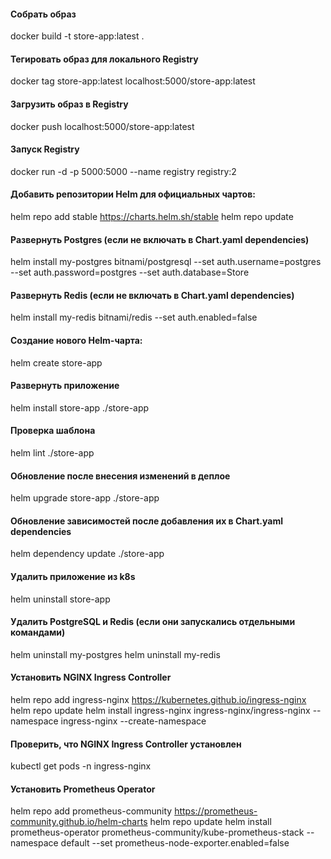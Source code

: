 #### Собрать образ
docker build -t store-app:latest .

#### Тегировать образ для локального Registry
docker tag store-app:latest localhost:5000/store-app:latest

#### Загрузить образ в Registry
docker push localhost:5000/store-app:latest

#### Запуск Registry
docker run -d -p 5000:5000 --name registry registry:2

#### Добавить репозитории Helm для официальных чартов:
helm repo add stable https://charts.helm.sh/stable
helm repo update

#### Развернуть Postgres (если не включать в Chart.yaml dependencies)
helm install my-postgres bitnami/postgresql --set auth.username=postgres --set auth.password=postgres --set auth.database=Store

#### Развернуть Redis (если не включать в Chart.yaml dependencies)
helm install my-redis bitnami/redis --set auth.enabled=false

#### Создание нового Helm-чарта:
helm create store-app

#### Развернуть приложение
helm install store-app ./store-app

#### Проверка шаблона
helm lint ./store-app

#### Обновление после внесения изменений в деплое
helm upgrade store-app ./store-app

#### Обновление зависимостей после добавления их в Chart.yaml dependencies
helm dependency update ./store-app

#### Удалить приложение из k8s
helm uninstall store-app

#### Удалить PostgreSQL и Redis (если они запускались отдельными командами)
helm uninstall my-postgres
helm uninstall my-redis

#### Установить NGINX Ingress Controller
helm repo add ingress-nginx https://kubernetes.github.io/ingress-nginx
helm repo update
helm install ingress-nginx ingress-nginx/ingress-nginx --namespace ingress-nginx --create-namespace

#### Проверить, что NGINX Ingress Controller установлен
kubectl get pods -n ingress-nginx

#### Установить Prometheus Operator
helm repo add prometheus-community https://prometheus-community.github.io/helm-charts
helm repo update
helm install prometheus-operator prometheus-community/kube-prometheus-stack --namespace default --set prometheus-node-exporter.enabled=false
